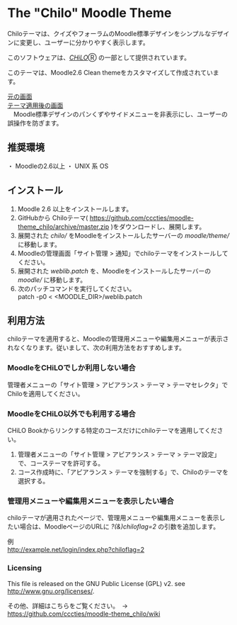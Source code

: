 # The "Chilo" Moodle Theme

Chiloテーマは、クイズやフォーラムのMoodle標準デザインをシンプルなデザインに変更し、ユーザーに分かりやすく表示します。

このソフトウェアは、[_CHiLO_](http://www.cccties.org/activities/chilo/)Ⓡ の一部として提供されています。

このテーマは、Moodle2.6 Clean themeをカスタマイズして作成されています。

[元の画面](image1.png)  
[テーマ適用後の画面](image2.png)  
　Moodle標準デザインのパンくずやサイドメニューを非表示にし、ユーザーの誤操作を防ぎます。


## 推奨環境

・ Moodleの2.6以上
・ UNIX 系 OS  


## インストール

1. Moodle 2.6 以上をインストールします。
2. GitHubから Chiloテーマ( https://github.com/cccties/moodle-theme_chilo/archive/master.zip
)をダウンロードし、展開します。
3. 展開された _chilo/_ をMoodleをインストールしたサーバーの _moodle/theme/_ に移動します。
4. Moodleの管理画面「サイト管理 > 通知」でchiloテーマをインストールしてください。
5. 展開された _weblib.patch_ を、Moodleをインストールしたサーバーの _moodle/_ に移動します。
6. 次のパッチコマンドを実行してください。  
patch -p0 < <MOODLE_DIR>/weblib.patch

## 利用方法

chiloテーマを適用すると、Moodleの管理用メニューや編集用メニューが表示されなくなります。従いまして、次の利用方法をおすすめします。

### MoodleをCHiLOでしか利用しない場合

管理者メニューの「サイト管理 > アピアランス > テーマ > テーマセレクタ」でChiloを適用してください。

### MoodleをCHiLO以外でも利用する場合

CHiLO Bookからリンクする特定のコースだけにchiloテーマを適用してください。

1. 管理者メニューの「サイト管理 > アピアランス > テーマ > テーマ設定」で、コーステーマを許可する。
2. コース作成時に、「アピアランス > テーマを強制する」で、Chiloのテーマを選択する。

### 管理用メニューや編集用メニューを表示したい場合

chiloテーマが適用されたページで、管理用メニューや編集用メニューを表示したい場合は、MoodleページのURLに _?(&)chiloflag=2_ の引数を追加します。

例  
    http://example.net/login/index.php?chiloflag=2
    
### Licensing

This file is released on the GNU Public License (GPL) v2. see <http://www.gnu.org/licenses/>.


その他、詳細はこちらをご覧ください。　->　https://github.com/cccties/moodle-theme_chilo/wiki


